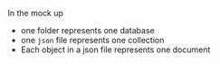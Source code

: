 In the mock up

- one folder represents one database
- one `json` file represents one collection
- Each object in a json file represents one document